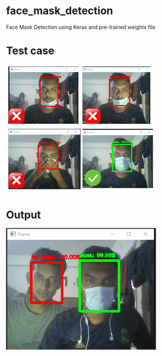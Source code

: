 # face_mask_detection
Face Mask Detection using Keras and pre-trained weights file
# Test case
![image](https://github.com/rahathosen/face_mask_detection/blob/res/2.jpg?raw=true) 
# Output
![image](https://github.com/rahathosen/face_mask_detection/blob/res/1.png?raw=true) 

